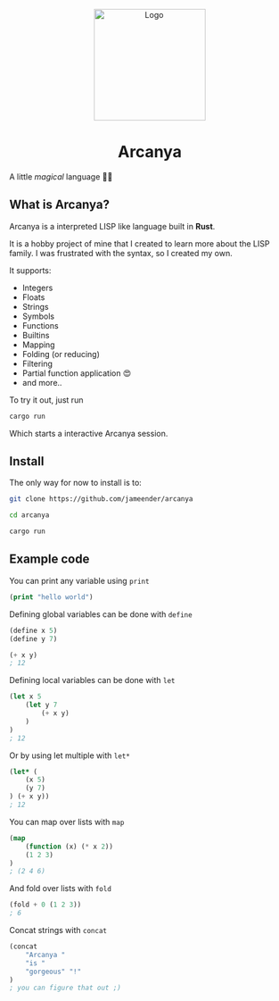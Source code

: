 <p align="center">
	<a href="https://github.com/jameender/arcanya"><img src="https://repository-images.githubusercontent.com/704522788/52df08e7-e797-424b-aa69-336f9499bb68" alt="Logo" height=200></a>
</p>

<h1 align="center">Arcanya</h1>

A little _magical_ language 🧙‍♂️

## What is Arcanya?

Arcanya is a interpreted LISP like language built in **Rust**.

It is a hobby project of mine that I created to learn more about the LISP family. I was frustrated with the syntax, so I created my own.

It supports:

-   Integers
-   Floats
-   Strings
-   Symbols
-   Functions
-   Builtins
-   Mapping
-   Folding (or reducing)
-   Filtering
-   Partial function application 😍
-   and more..

To try it out, just run

```bash
cargo run
```

Which starts a interactive Arcanya session.

## Install

The only way for now to install is to:

```bash
git clone https://github.com/jameender/arcanya

cd arcanya

cargo run
```

## Example code

You can print any variable using `print`

```lisp
(print "hello world")
```

Defining global variables can be done with `define`

```lisp
(define x 5)
(define y 7)

(+ x y)
; 12
```

Defining local variables can be done with `let`

```lisp
(let x 5
	(let y 7
		(+ x y)
	)
)
; 12
```

Or by using let multiple with `let*`

```lisp
(let* (
	(x 5)
	(y 7)
) (+ x y))
; 12
```

You can map over lists with `map`

```lisp
(map
	(function (x) (* x 2))
	(1 2 3)
)
; (2 4 6)
```

And fold over lists with `fold`

```lisp
(fold + 0 (1 2 3))
; 6
```

Concat strings with `concat`

```lisp
(concat
	"Arcanya "
	"is "
	"gorgeous" "!"
)
; you can figure that out ;)
```
